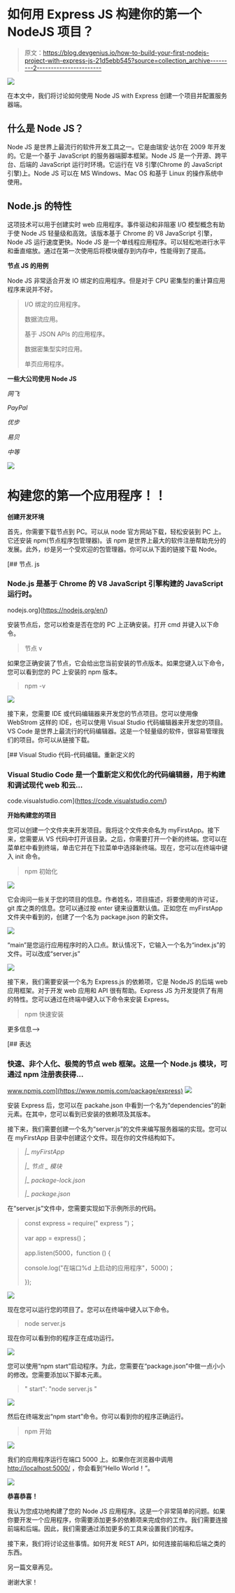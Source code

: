 # 如何用 Express JS 构建你的第一个 NodeJS 项目？

> 原文：<https://blog.devgenius.io/how-to-build-your-first-nodejs-project-with-express-js-21d5ebb545?source=collection_archive---------2----------------------->

![](img/cf0fc14153d6a1bdf2de9c8094def169.png)

在本文中，我们将讨论如何使用 Node JS with Express 创建一个项目并配置服务器端。

## **什么是 Node JS？**

Node JS 是世界上最流行的软件开发工具之一。它是由瑞安·达尔在 2009 年开发的。它是一个基于 JavaScript 的服务器端脚本框架。Node JS 是一个开源、跨平台、后端的 JavaScript 运行时环境。它运行在 V8 引擎(Chrome 的 JavaScript 引擎)上。Node JS 可以在 MS Windows、Mac OS 和基于 Linux 的操作系统中使用。

## Node.js 的特性

这项技术可以用于创建实时 web 应用程序。事件驱动和非阻塞 I/O 模型概念有助于使 Node JS 轻量级和高效。该版本基于 Chrome 的 V8 JavaScript 引擎，Node JS 运行速度更快。Node JS 是一个单线程应用程序。可以轻松地进行水平和垂直缩放。通过在第一次使用后将模块缓存到内存中，性能得到了提高。

**节点 JS 的用例**

Node JS 非常适合开发 IO 绑定的应用程序。但是对于 CPU 密集型的重计算应用程序来说并不好。

> I/O 绑定的应用程序。
> 
> 数据流应用。
> 
> 基于 JSON APIs 的应用程序。
> 
> 数据密集型实时应用。
> 
> 单页应用程序。

**一些大公司使用 Node JS**

*网飞*

*PayPal*

*优步*

*易贝*

*中等*

![](img/d958733e5de7938118dd708efdb2391a.png)

# 构建您的第一个应用程序！！

**创建开发环境**

首先，你需要下载节点到 PC。可以从 node 官方网站下载，轻松安装到 PC 上。它还安装 npm(节点程序包管理器)。该 npm 是世界上最大的软件注册帮助充分的发展。此外，纱是另一个受欢迎的包管理器。你可以从下面的链接下载 Node。

[](https://nodejs.org/en/) [## 节点. js

### Node.js 是基于 Chrome 的 V8 JavaScript 引擎构建的 JavaScript 运行时。

nodejs.org](https://nodejs.org/en/) 

安装节点后，您可以检查是否在您的 PC 上正确安装。打开 cmd 并键入以下命令。

> 节点 v

如果您正确安装了节点，它会给出您当前安装的节点版本。如果您键入以下命令，您可以看到您的 PC 上安装的 npm 版本。

> npm -v

![](img/b78b84120ac3497b0b1761163bd56659.png)

接下来，您需要 IDE 或代码编辑器来开发您的节点项目。您可以使用像 WebStrom 这样的 IDE，也可以使用 Visual Studio 代码编辑器来开发您的项目。VS Code 是世界上最流行的代码编辑器。这是一个轻量级的软件，很容易管理我们的项目。你可以从链接下载。

[](https://code.visualstudio.com/) [## Visual Studio 代码-代码编辑。重新定义的

### Visual Studio Code 是一个重新定义和优化的代码编辑器，用于构建和调试现代 web 和云…

code.visualstudio.com](https://code.visualstudio.com/) 

**开始构建您的项目**

您可以创建一个文件夹来开发项目。我将这个文件夹命名为 myFirstApp。接下来，您需要从 VS 代码中打开该目录。之后，你需要打开一个新的终端。您可以在菜单栏中看到终端，单击它并在下拉菜单中选择新终端。现在，您可以在终端中键入 init 命令。

> npm 初始化

![](img/4aa631de92579522ef29f9429e03c5fa.png)

它会询问一些关于您的项目的信息。作者姓名，项目描述，将要使用的许可证，git 库之类的信息。您可以通过按 enter 键来设置默认值。正如您在 myFirstApp 文件夹中看到的，创建了一个名为 package.json 的新文件。

![](img/32f6804cfe6fe14020e664e4c477949f.png)

“main”是您运行应用程序时的入口点。默认情况下，它输入一个名为“index.js”的文件。可以改成“server.js”

![](img/2b12ff8a9562215d848cb899640a9126.png)

接下来，我们需要安装一个名为 Express.js 的依赖项，它是 NodeJS 的后端 web 应用框架。对于开发 web 应用和 API 很有帮助。Express JS 为开发提供了有用的特性。您可以通过在终端中键入以下命令来安装 Express。

> npm 快速安装

更多信息-->

[](https://www.npmjs.com/package/express) [## 表达

### 快速、非个人化、极简的节点 web 框架。这是一个 Node.js 模块，可通过 npm 注册表获得…

www.npmjs.com](https://www.npmjs.com/package/express) ![](img/8a122b42fd40d6ec1ba1be4a44e39047.png)

安装 Express 后，您可以在 packahe.json 中看到一个名为“dependencies”的新元素。在其中，您可以看到已安装的依赖项及其版本。

接下来，我们需要创建一个名为“server.js”的文件来编写服务器端的实现。您可以在 myFirstApp 目录中创建这个文件。现在你的文件结构如下。

> *|_ myFirstApp*
> 
> *|_ 节点 _ 模块*
> 
> *|_ package-lock.json*
> 
> *|_ package.json*

在“server.js”文件中，您需要实现如下示例所示的代码。

> const express = require(" express ")；
> 
> var app = express()；
> 
> app.listen(5000，function () {
> 
> console.log("在端口%d 上启动的应用程序"，5000)；
> 
> });

![](img/cb3e3be775d3127b930316c900d32bbd.png)

现在您可以运行您的项目了。您可以在终端中键入以下命令。

> node server.js

现在你可以看到你的程序正在成功运行。

![](img/bd87ca42c3b9657c43d76d66526279e1.png)

您可以使用“npm start”启动程序。为此，您需要在“package.json”中做一点小小的修改。您需要添加以下脚本元素。

> " start": "node server.js "

![](img/09c1186257e463be36ba885a3619e1a3.png)

然后在终端发出“npm start”命令。你可以看到你的程序正确运行。

> npm 开始

![](img/f3f6e50d3d32bb40bcb248d38f8264c3.png)

我们的应用程序运行在端口 5000 上。如果你在浏览器中调用 [http://localhost:5000/](http://localhost:5000/) ，你会看到“Hello World！”。

![](img/741d9f9bdc0d4ffe53b287f067185773.png)

**恭喜恭喜！**

我认为您成功地构建了您的 Node JS 应用程序。这是一个非常简单的问题。如果你要开发一个应用程序，你需要添加更多的依赖项来完成你的工作。我们需要连接前端和后端。因此，我们需要通过添加更多的工具来设置我们的程序。

接下来，我们将讨论这些事情。如何开发 REST API，如何连接前端和后端之类的东西。

另一篇文章再见。

谢谢大家！